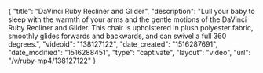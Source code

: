 {
    "title": "DaVinci Ruby Recliner and Glider",
    "description": "Lull your baby to sleep with the warmth of your arms and the gentle motions of the DaVinci Ruby Recliner and Glider. This chair is upholstered in plush polyester fabric, smoothly glides forwards and backwards, and can swivel a full 360 degrees.",
    "videoid": "138127122",
    "date_created": "1516287691",
    "date_modified": "1516288451",
    "type": "captivate",
    "layout": "video",
    "url": "\/v\/ruby-mp4\/138127122"
}